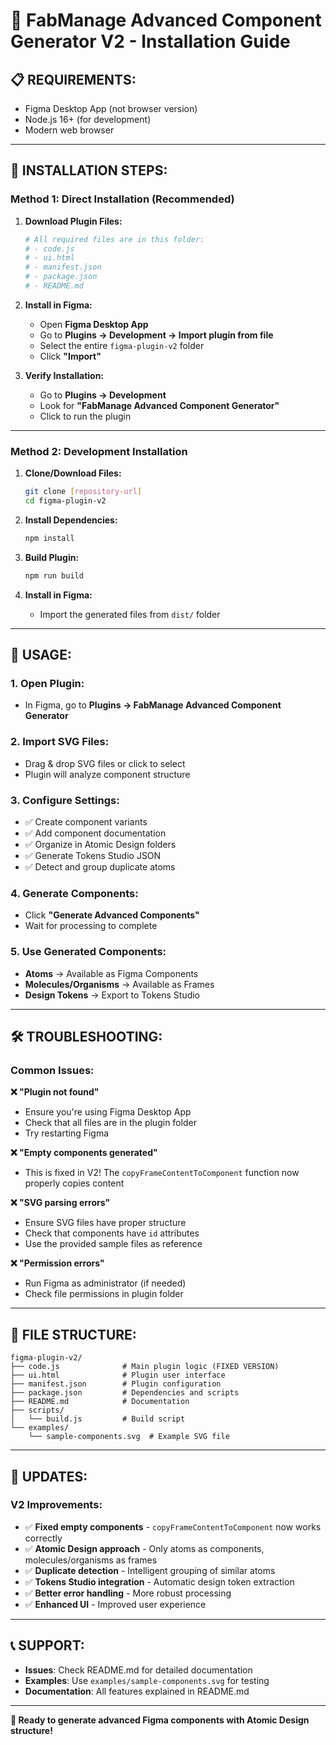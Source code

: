 # 🚀 FabManage Advanced Component Generator V2 - Installation Guide

## 📋 **REQUIREMENTS:**
- Figma Desktop App (not browser version)
- Node.js 16+ (for development)
- Modern web browser

---

## 🔧 **INSTALLATION STEPS:**

### **Method 1: Direct Installation (Recommended)**

1. **Download Plugin Files:**
   ```bash
   # All required files are in this folder:
   # - code.js
   # - ui.html  
   # - manifest.json
   # - package.json
   # - README.md
   ```

2. **Install in Figma:**
   - Open **Figma Desktop App**
   - Go to **Plugins → Development → Import plugin from file**
   - Select the entire `figma-plugin-v2` folder
   - Click **"Import"**

3. **Verify Installation:**
   - Go to **Plugins → Development**
   - Look for **"FabManage Advanced Component Generator"**
   - Click to run the plugin

---

### **Method 2: Development Installation**

1. **Clone/Download Files:**
   ```bash
   git clone [repository-url]
   cd figma-plugin-v2
   ```

2. **Install Dependencies:**
   ```bash
   npm install
   ```

3. **Build Plugin:**
   ```bash
   npm run build
   ```

4. **Install in Figma:**
   - Import the generated files from `dist/` folder

---

## 🎯 **USAGE:**

### **1. Open Plugin:**
- In Figma, go to **Plugins → FabManage Advanced Component Generator**

### **2. Import SVG Files:**
- Drag & drop SVG files or click to select
- Plugin will analyze component structure

### **3. Configure Settings:**
- ✅ Create component variants
- ✅ Add component documentation  
- ✅ Organize in Atomic Design folders
- ✅ Generate Tokens Studio JSON
- ✅ Detect and group duplicate atoms

### **4. Generate Components:**
- Click **"Generate Advanced Components"**
- Wait for processing to complete

### **5. Use Generated Components:**
- **Atoms** → Available as Figma Components
- **Molecules/Organisms** → Available as Frames
- **Design Tokens** → Export to Tokens Studio

---

## 🛠️ **TROUBLESHOOTING:**

### **Common Issues:**

**❌ "Plugin not found"**
- Ensure you're using Figma Desktop App
- Check that all files are in the plugin folder
- Try restarting Figma

**❌ "Empty components generated"**
- This is fixed in V2! The `copyFrameContentToComponent` function now properly copies content

**❌ "SVG parsing errors"**
- Ensure SVG files have proper structure
- Check that components have `id` attributes
- Use the provided sample files as reference

**❌ "Permission errors"**
- Run Figma as administrator (if needed)
- Check file permissions in plugin folder

---

## 📁 **FILE STRUCTURE:**

```
figma-plugin-v2/
├── code.js              # Main plugin logic (FIXED VERSION)
├── ui.html              # Plugin user interface
├── manifest.json        # Plugin configuration
├── package.json         # Dependencies and scripts
├── README.md            # Documentation
├── scripts/
│   └── build.js         # Build script
└── examples/
    └── sample-components.svg  # Example SVG file
```

---

## 🔄 **UPDATES:**

### **V2 Improvements:**
- ✅ **Fixed empty components** - `copyFrameContentToComponent` now works correctly
- ✅ **Atomic Design approach** - Only atoms as components, molecules/organisms as frames
- ✅ **Duplicate detection** - Intelligent grouping of similar atoms
- ✅ **Tokens Studio integration** - Automatic design token extraction
- ✅ **Better error handling** - More robust processing
- ✅ **Enhanced UI** - Improved user experience

---

## 📞 **SUPPORT:**

- **Issues**: Check README.md for detailed documentation
- **Examples**: Use `examples/sample-components.svg` for testing
- **Documentation**: All features explained in README.md

---

**🎉 Ready to generate advanced Figma components with Atomic Design structure!**
